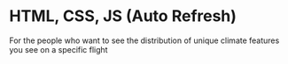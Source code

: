 # HTML, CSS, JS (Auto Refresh)
For the people who want to see the distribution of unique climate features you see on a specific flight